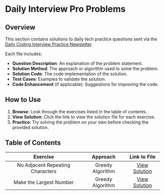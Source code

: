 # Daily Interview Pro Problems

## Overview

This section contains solutions to daily tech practice questions sent via the [Daily Coding Interview Practice Newsletter](https://www.techseries.dev/daily). 

Each file includes:

- **Question Description**: An explanation of the problem statement.
- **Solution Method**: The approach or algorithm used to solve the problem.
- **Solution Code**: The code implementation of the solution.
- **Test Cases**: Examples to validate the solution.
- **Code Enhancement** (if applicable): Suggestions for improving the code.

## How to Use

1. **Browse**: Look through the exercises listed in the table of contents.
2. **View Solution**: Click the link to view the solution file for each exercise.
3. **Practice**: Try solving the problem on your own before checking the provided solution.

## Table of Contents

| Exercise | Approach | Link to File |
|:----------:|:----------:|:----------:|
| No Adjacent Repeating Characters | Greedy Algorithm | [View Solution](no_adjacent_repeating_characters.ipynb) |
| Make the Largest Number | Greedy Algorithm | [View Solution](make_the_largest_number.ipynb) |



